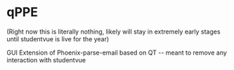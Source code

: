 # qPPE

(Right now this is literally nothing, likely will stay in extremely early stages until studentvue is live for the year)

GUI Extension of Phoenix-parse-email based on QT -- meant to remove any interaction with studentvue
